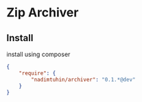# Zip Archiver

## Install 
install using composer
```json
{
    "require": {
        "nadimtuhin/archiver": "0.1.*@dev"
    }
}
```

